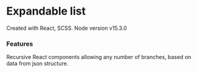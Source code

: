 # Expandable list

Created with React, SCSS.
Node version v15.3.0

### Features 
Recursive React components allowing any number of branches, based on data from json structure.